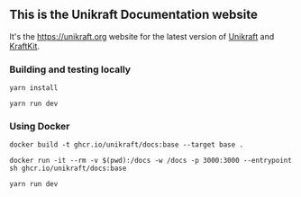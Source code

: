 ## This is the Unikraft Documentation website

It's the <https://unikraft.org> website for the latest version of
[Unikraft](https://github.com/unikraft/unikraft) and
[KraftKit](https://kraftkit.sh).

### Building and testing locally

```console
yarn install

yarn run dev
```

### Using Docker

```console
docker build -t ghcr.io/unikraft/docs:base --target base .

docker run -it --rm -v $(pwd):/docs -w /docs -p 3000:3000 --entrypoint sh ghcr.io/unikraft/docs:base

yarn run dev
```

